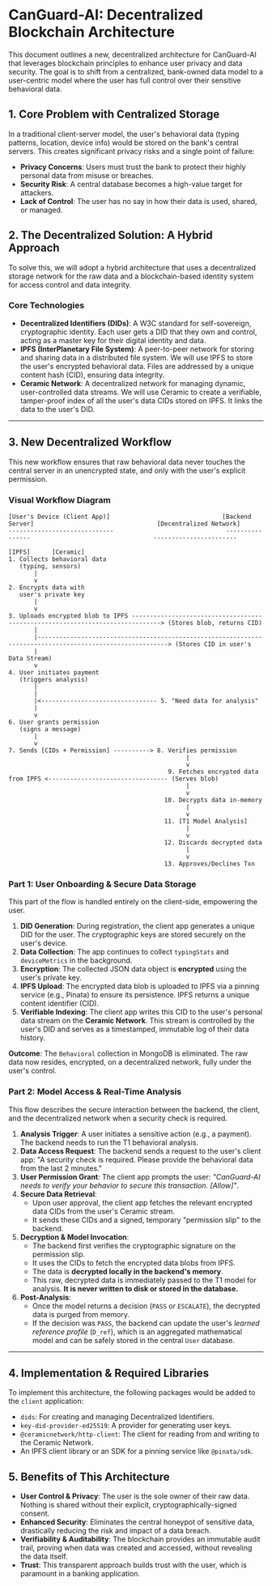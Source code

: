# CanGuard-AI: Decentralized Blockchain Architecture

This document outlines a new, decentralized architecture for CanGuard-AI that leverages blockchain principles to enhance user privacy and data security. The goal is to shift from a centralized, bank-owned data model to a user-centric model where the user has full control over their sensitive behavioral data.

## 1. Core Problem with Centralized Storage

In a traditional client-server model, the user's behavioral data (typing patterns, location, device info) would be stored on the bank's central servers. This creates significant privacy risks and a single point of failure:
- **Privacy Concerns**: Users must trust the bank to protect their highly personal data from misuse or breaches.
- **Security Risk**: A central database becomes a high-value target for attackers.
- **Lack of Control**: The user has no say in how their data is used, shared, or managed.

## 2. The Decentralized Solution: A Hybrid Approach

To solve this, we will adopt a hybrid architecture that uses a decentralized storage network for the raw data and a blockchain-based identity system for access control and data integrity.

### Core Technologies
- **Decentralized Identifiers (DIDs)**: A W3C standard for self-sovereign, cryptographic identity. Each user gets a DID that they own and control, acting as a master key for their digital identity and data.
- **IPFS (InterPlanetary File System)**: A peer-to-peer network for storing and sharing data in a distributed file system. We will use IPFS to store the user's encrypted behavioral data. Files are addressed by a unique content hash (CID), ensuring data integrity.
- **Ceramic Network**: A decentralized network for managing dynamic, user-controlled data streams. We will use Ceramic to create a verifiable, tamper-proof index of all the user's data CIDs stored on IPFS. It links the data to the user's DID.

---

## 3. New Decentralized Workflow

This new workflow ensures that raw behavioral data never touches the central server in an unencrypted state, and only with the user's explicit permission.

### Visual Workflow Diagram

```
[User's Device (Client App)]                               [Backend Server]                                  [Decentralized Network]
-----------------------------                               ----------------                                  -----------------------
                                                                                                                [IPFS]      [Ceramic]
1. Collects behavioral data
   (typing, sensors)
       |
       v
2. Encrypts data with
   user's private key
       |
       v
3. Uploads encrypted blob to IPFS ------------------------------------------------------------------------------> (Stores blob, returns CID)
       |
       |----------------------------------------------------------------------------------------------------------> (Stores CID in user's
       |                                                                                                             Data Stream)
       v
4. User initiates payment
   (triggers analysis)
       |
       |
       |<-------------------------------- 5. "Need data for analysis"
       |
       v
6. User grants permission
   (signs a message)
       |
       v
7. Sends [CIDs + Permission] ----------> 8. Verifies permission
                                                 |
                                                 v
                                            9. Fetches encrypted data from IPFS <--------------------------------- (Serves blob)
                                                 |
                                                 v
                                           10. Decrypts data in-memory
                                                 |
                                                 v
                                           11. [T1 Model Analysis]
                                                 |
                                                 v
                                           12. Discards decrypted data
                                                 |
                                                 v
                                           13. Approves/Declines Txn
```

### Part 1: User Onboarding & Secure Data Storage

This part of the flow is handled entirely on the client-side, empowering the user.

1.  **DID Generation**: During registration, the client app generates a unique DID for the user. The cryptographic keys are stored securely on the user's device.
2.  **Data Collection**: The app continues to collect `typingStats` and `deviceMetrics` in the background.
3.  **Encryption**: The collected JSON data object is **encrypted** using the user's private key.
4.  **IPFS Upload**: The encrypted data blob is uploaded to IPFS via a pinning service (e.g., Pinata) to ensure its persistence. IPFS returns a unique content identifier (CID).
5.  **Verifiable Indexing**: The client app writes this CID to the user's personal data stream on the **Ceramic Network**. This stream is controlled by the user's DID and serves as a timestamped, immutable log of their data history.

**Outcome**: The `Behavioral` collection in MongoDB is eliminated. The raw data now resides, encrypted, on a decentralized network, fully under the user's control.

### Part 2: Model Access & Real-Time Analysis

This flow describes the secure interaction between the backend, the client, and the decentralized network when a security check is required.

1.  **Analysis Trigger**: A user initiates a sensitive action (e.g., a payment). The backend needs to run the T1 behavioral analysis.
2.  **Data Access Request**: The backend sends a request to the user's client app: "A security check is required. Please provide the behavioral data from the last 2 minutes."
3.  **User Permission Grant**: The client app prompts the user: *"CanGuard-AI needs to verify your behavior to secure this transaction. [Allow]"*.
4.  **Secure Data Retrieval**:
    - Upon user approval, the client app fetches the relevant encrypted data CIDs from the user's Ceramic stream.
    - It sends these CIDs and a signed, temporary "permission slip" to the backend.
5.  **Decryption & Model Invocation**:
    - The backend first verifies the cryptographic signature on the permission slip.
    - It uses the CIDs to fetch the encrypted data blobs from IPFS.
    - The data is **decrypted locally in the backend's memory**.
    - This raw, decrypted data is immediately passed to the T1 model for analysis. **It is never written to disk or stored in the database.**
6.  **Post-Analysis**:
    - Once the model returns a decision (`PASS` or `ESCALATE`), the decrypted data is purged from memory.
    - If the decision was `PASS`, the backend can update the user's *learned reference profile* (`D_ref`), which is an aggregated mathematical model and can be safely stored in the central `User` database.

---

## 4. Implementation & Required Libraries

To implement this architecture, the following packages would be added to the `client` application:

-   `dids`: For creating and managing Decentralized Identifiers.
-   `key-did-provider-ed25519`: A provider for generating user keys.
-   `@ceramicnetwork/http-client`: The client for reading from and writing to the Ceramic Network.
-   An IPFS client library or an SDK for a pinning service like `@pinata/sdk`.

## 5. Benefits of This Architecture

-   **User Control & Privacy**: The user is the sole owner of their raw data. Nothing is shared without their explicit, cryptographically-signed consent.
-   **Enhanced Security**: Eliminates the central honeypot of sensitive data, drastically reducing the risk and impact of a data breach.
-   **Verifiability & Auditability**: The blockchain provides an immutable audit trail, proving when data was created and accessed, without revealing the data itself.
-   **Trust**: This transparent approach builds trust with the user, which is paramount in a banking application.